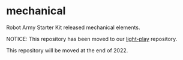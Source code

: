 # mechanical

Robot Army Starter Kit released mechanical elements.

NOTICE: This repository has been moved to our [light-play]( https://github.com/robotarmyllc/light-play ) repository.

This repository will be moved at the end of 2022.
